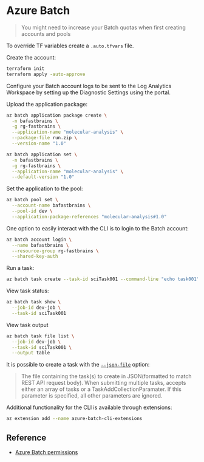 # Azure Batch

> You might need to increase your Batch quotas when first creating accounts and pools

To override TF variables create a `.auto.tfvars` file.

Create the account:

```sh
terraform init
terraform apply -auto-approve
```

Configure your Batch account logs to be sent to the Log Analytics Workspace by setting up the Diagnostic Settings using the portal.

Upload the application package:

```sh
az batch application package create \
  -n bafastbrains \
  -g rg-fastbrains \
  --application-name "molecular-analysis" \
  --package-file run.zip \
  --version-name "1.0"

az batch application set \
  -n bafastbrains \
  -g rg-fastbrains \
  --application-name "molecular-analysis" \
  --default-version "1.0"
```

Set the application to the pool:

```sh
az batch pool set \
  --account-name bafastbrains \
  --pool-id dev \
  --application-package-references "molecular-analysis#1.0"
```

One option to easily interact with the CLI is to login to the Batch account:

```sh
az batch account login \
  --name bafastbrains \
  --resource-group rg-fastbrains \
  --shared-key-auth
```

Run a task:

```sh
az batch task create --task-id sciTask001 --command-line "echo task001" --job-id dev-job
```

View task status:

```sh
az batch task show \
  --job-id dev-job \
  --task-id sciTask001
```

View task output

```sh
az batch task file list \
  --job-id dev-job \
  --task-id sciTask001 \
  --output table
```

It is possible to create a task with the [`--json-file`](https://learn.microsoft.com/en-us/cli/azure/batch/task?view=azure-cli-latest#az-batch-task-create) option:

> The file containing the task(s) to create in JSON(formatted to match REST API request body). When submitting multiple tasks, accepts either an array of tasks or a TaskAddCollectionParamater. If this parameter is specified, all other parameters are ignored.

Additional functionality for the CLI is available through extensions:

```sh
az extension add --name azure-batch-cli-extensions
```

## Reference

- [Azure Batch permissions](https://techcommunity.microsoft.com/t5/azure-paas-blog/the-usage-of-managed-identity-in-the-azure-batch-account-and/ba-p/3607014)
